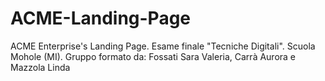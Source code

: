 # ACME-Landing-Page
ACME Enterprise's Landing Page. Esame finale "Tecniche Digitali". Scuola Mohole (MI).  Gruppo formato da: Fossati Sara Valeria, Carrà Aurora e Mazzola Linda
